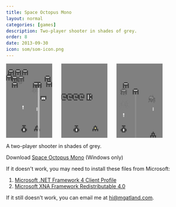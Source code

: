 ```yaml
---
title: Space Octopus Mono
layout: normal
categories: [games]
description: Two-player shooter in shades of grey.
order: 8
date: 2013-09-30
icon: som/som-icon.png
---
```


<img src="som-screenshot-1.png" alt="Two spaceships fight against strange creatures" width="25%" height="25%" style="float: left; margin-right: 25px">

<img src="som-screenshot-2.png" alt="A creature leaves a trail of shapes above two spaceships" width="25%" height="25%" style="float: left; margin-right: 25px">

<img src="som-screenshot-3.png"  alt="Two spaceships have defeated post of the creatures" width="25%" height="25%" style="float: left; margin-right: 25px">

<div style="clear: both;"></div>

A two-player shooter in shades of grey.

<div>Download <a href="https://dl.dropboxusercontent.com/u/97676465/Space%20Octopus%20Mono.zip" onClick="_gaq.push(['_trackEvent','Download','Game',this.href]);; ">Space Octopus Mono</a> (Windows only)</div>

If it doesn't work, you may need to install these files from Microsoft:

1. [Microsoft .NET Framework 4 Client Profile](http://www.microsoft.com/en-us/download/details.aspx?id=24872)
2. [Microsoft XNA Framework Redistributable 4.0](http://www.microsoft.com/en-us/download/details.aspx?id=20914)

If it still doesn't work, you can email me at <hi@mgatland.com>.